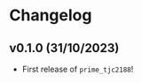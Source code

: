 # Changelog

<!--next-version-placeholder-->

## v0.1.0 (31/10/2023)

- First release of `prime_tjc2188`!